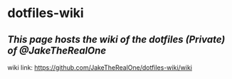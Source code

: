 # dotfiles-wiki

_This page hosts the wiki of the dotfiles (Private) of @JakeTheRealOne_
-
wiki link: https://github.com/JakeTheRealOne/dotfiles-wiki/wiki

